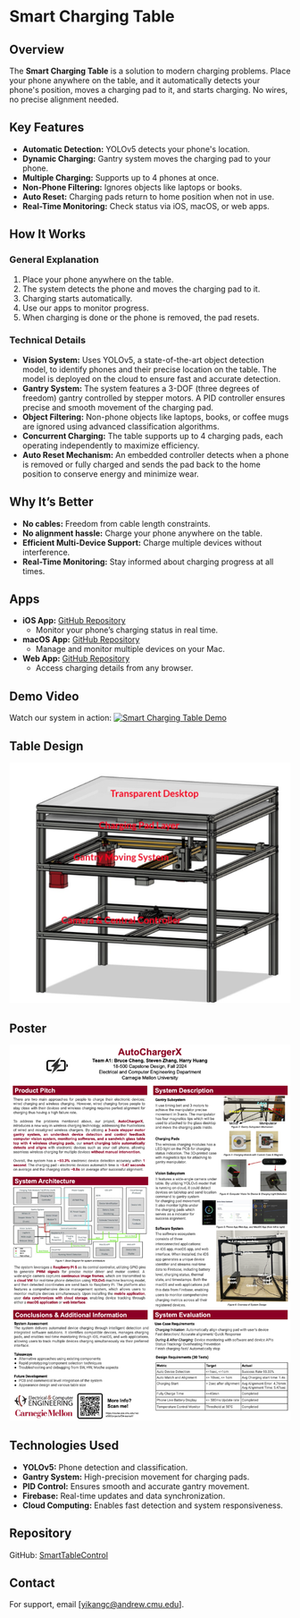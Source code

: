 # Smart Charging Table

## Overview
The **Smart Charging Table** is a solution to modern charging problems. Place your phone anywhere on the table, and it automatically detects your phone's position, moves a charging pad to it, and starts charging. No wires, no precise alignment needed.

## Key Features
- **Automatic Detection:** YOLOv5 detects your phone's location.
- **Dynamic Charging:** Gantry system moves the charging pad to your phone.
- **Multiple Charging:** Supports up to 4 phones at once.
- **Non-Phone Filtering:** Ignores objects like laptops or books.
- **Auto Reset:** Charging pads return to home position when not in use.
- **Real-Time Monitoring:** Check status via iOS, macOS, or web apps.

## How It Works
### General Explanation
1. Place your phone anywhere on the table.
2. The system detects the phone and moves the charging pad to it.
3. Charging starts automatically.
4. Use our apps to monitor progress.
5. When charging is done or the phone is removed, the pad resets.

### Technical Details
- **Vision System:** Uses YOLOv5, a state-of-the-art object detection model, to identify phones and their precise location on the table. The model is deployed on the cloud to ensure fast and accurate detection.
- **Gantry System:** The system features a 3-DOF (three degrees of freedom) gantry controlled by stepper motors. A PID controller ensures precise and smooth movement of the charging pad.
- **Object Filtering:** Non-phone objects like laptops, books, or coffee mugs are ignored using advanced classification algorithms.
- **Concurrent Charging:** The table supports up to 4 charging pads, each operating independently to maximize efficiency.
- **Auto Reset Mechanism:** An embedded controller detects when a phone is removed or fully charged and sends the pad back to the home position to conserve energy and minimize wear.

## Why It’s Better
- **No cables:** Freedom from cable length constraints.
- **No alignment hassle:** Charge your phone anywhere on the table.
- **Efficient Multi-Device Support:** Charge multiple devices without interference.
- **Real-Time Monitoring:** Stay informed about charging progress at all times.

## Apps
- **iOS App:** [GitHub Repository](https://github.com/jokerGX/chargingApp)
  - Monitor your phone’s charging status in real time.
- **macOS App:** [GitHub Repository](https://github.com/jokerGX/chargingMonitor)
  - Manage and monitor multiple devices on your Mac.
- **Web App:** [GitHub Repository](https://github.com/jokerGX/Device-DashBoard)
  - Access charging details from any browser.

## Demo Video
Watch our system in action:
[![Smart Charging Table Demo](https://img.youtube.com/vi/Lx_2xwiEAhM/0.jpg)](https://www.youtube.com/watch?v=Lx_2xwiEAhM)

## Table Design
![Smart Charging Table](CAD.jpg)

## Poster
![AutoChargerX Poster](poster.png)

## Technologies Used
- **YOLOv5:** Phone detection and classification.
- **Gantry System:** High-precision movement for charging pads.
- **PID Control:** Ensures smooth and accurate gantry movement.
- **Firebase:** Real-time updates and data synchronization.
- **Cloud Computing:** Enables fast detection and system responsiveness.

## Repository
GitHub: [SmartTableControl](https://github.com/jokerGX/SmartTableControl)

## Contact
For support, email [yikangc@andrew.cmu.edu].

